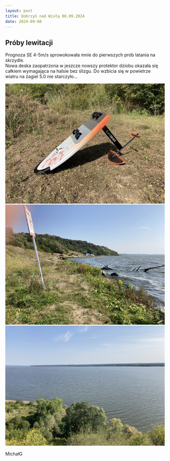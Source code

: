 ```yaml
---
layout: post
title: Dobrzyń nad Wisłą 08.09.2024
date: 2024-09-08
---
```


## Próby lewitacji  

Prognoza SE 4-5m/s sprowokowała mnie do pierwszych prób latania na skrzydle.  
Nowa deska zaopatrzona w jeszcze nowszy protektor dziobu okazała się całkiem 
wymagająca na halsie bez ślizgu. Do wzbicia się w powietrze wiatru na żagiel 5.0 nie starczyło...  

![Levitator](https://raw.githubusercontent.com/naspocie/blog/master/images/2024-09-08-Dobrzyn/Levitator.jpg "Levitator")  
![cypel](https://raw.githubusercontent.com/naspocie/blog/master/images/2024-09-08-Dobrzyn/cypel.jpg "cypel")  
![widok](https://raw.githubusercontent.com/naspocie/blog/master/images/2024-09-08-Dobrzyn/widok.jpg "widok")  

MichałG  
